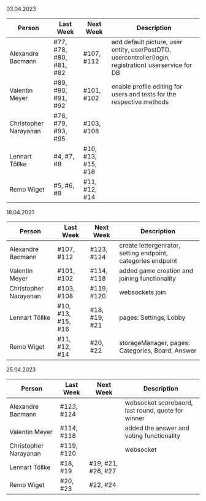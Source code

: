 03.04.2023

| Person                | Last Week               | Next Week          | Description                                                           |
|-----------------------|-------------------------|--------------------|-----------------------------------------------------------------------|
| Alexandre Bacmann     | #77, #78, #80, #81, #82 | #107, #112         | add default picture, user entity, userPostDTO, usercontroller(login, registration) userservice for DB|
| Valentin Meyer        | #89, #90, #91, #92      | #101, #102         | enable profile editing for users and tests for the respective methods |
| Christopher Narayanan | #76, #79, #93, #95      | #103, #108         |                                                                       |
| Lennart Töllke        | #4, #7, #9              | #10, #13, #15, #16 |                                                                       |
| Remo Wiget            | #5, #6, #8              | #11, #12, #14      |                                                                       |

18.04.2023

| Person                | Last Week          | Next Week     | Description                                                  |
|-----------------------|--------------------|---------------|--------------------------------------------------------------|
| Alexandre Bacmann     | #107, #112         | #123, #124    | create lettergenrator, setting endpoint, categories endpoint |
| Valentin Meyer        | #101, #102         | #114, #118    | added game creation and joining functionality                |
| Christopher Narayanan | #103, #108         | #119, #120    | websockets join                                              |
| Lennart Töllke        | #10, #13, #15, #16 | #18, #19, #21 | pages: Settings, Lobby                                       |
| Remo Wiget            | #11, #12, #14      | #20, #22      | storageManager, pages: Categories, Board, Answer             |

25.04.2023

| Person                | Last Week  | Next Week          | Description                                      |
|-----------------------|------------|--------------------|--------------------------------------------------|
| Alexandre Bacmann     | #123, #124 |                    |websocket scorebaord, last round, quote for winner|
| Valentin Meyer        | #114, #118 |                    |added the answer and voting functionality         |
| Christopher Narayanan | #119, #120 |                    |websocket                                         |
| Lennart Töllke        | #18, #19   | #19, #21, #26, #27 |                                                  |
| Remo Wiget            | #20, #23   | #22, #24           |                                                  |
